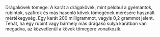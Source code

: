 Drágakövek tömege: A karát a drágakövek, mint például a gyémántok, rubintok, szafírok és más hasonló kövek tömegének mérésére használt mértékegység. Egy karát 200 milligrammot, vagyis 0,2 grammot jelent. Tehát, ha egy rubint vagy bármely más drágakő súlya karátban van megadva, az közvetlenül a kövek tömegére vonatkozik.